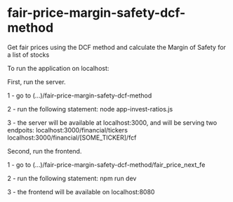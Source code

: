 # fair-price-margin-safety-dcf-method
Get fair prices using the DCF method and calculate the Margin of Safety for a list of stocks

To run the application on localhost:

First, run the server. 

1 - go to (...)/fair-price-margin-safety-dcf-method

2 - run the following statement: node app-invest-ratios.js

3 - the server will be available at localhost:3000, and will be serving two endpoits:
    localhost:3000/financial/tickers
    localhost:3000/financial/[SOME_TICKER]/fcf

Second, run the frontend.

1 - go to (...)/fair-price-margin-safety-dcf-method/fair_price_next_fe

2 - run the following statement: npm run dev

3 - the frontend will be available on localhost:8080